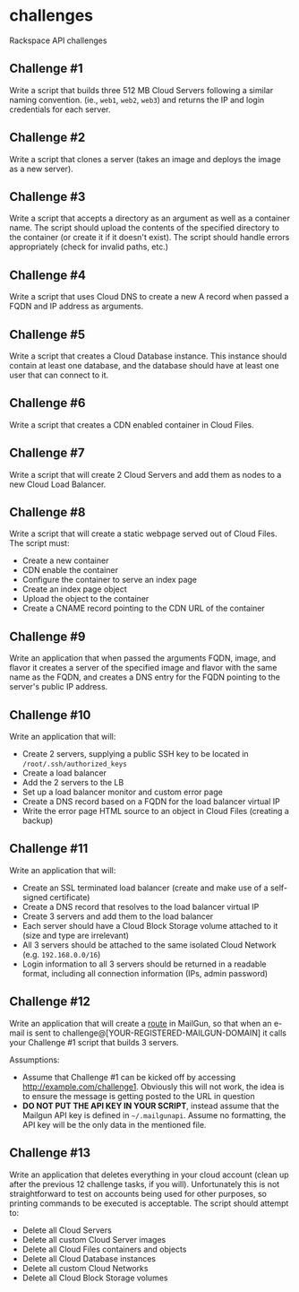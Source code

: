 challenges
==========

Rackspace API challenges

Challenge #1
------------
Write a script that builds three 512 MB Cloud Servers following a similar naming convention. (ie., `web1`, `web2`, `web3`) and returns the IP and login credentials for each server.

Challenge #2
------------
Write a script that clones a server (takes an image and deploys the image as a new server).

Challenge #3
------------
Write a script that accepts a directory as an argument as well as a container name. The script should upload the contents of the specified directory to the container (or create it if it doesn't exist). The script should handle errors appropriately (check for invalid paths, etc.)

Challenge #4
------------
Write a script that uses Cloud DNS to create a new A record when passed a FQDN and IP address as arguments.

Challenge #5
------------
Write a script that creates a Cloud Database instance. This instance should contain at least one database, and the database should have at least one user that can connect to it.

Challenge #6
------------
Write a script that creates a CDN enabled container in Cloud Files.

Challenge #7
------------
Write a script that will create 2 Cloud Servers and add them as nodes to a new Cloud Load Balancer.

Challenge #8
------------
Write a script that will create a static webpage served out of Cloud Files. The script must:

* Create a new container
* CDN enable the container
* Configure the container to serve an index page
* Create an index page object
* Upload the object to the container
* Create a CNAME record pointing to the CDN URL of the container

Challenge #9
------------
Write an application that when passed the arguments FQDN, image, and flavor it creates a server of the specified image and flavor with the same name as the FQDN, and creates a DNS entry for the FQDN pointing to the server's public IP address.

Challenge #10
-------------
Write an application that will:

* Create 2 servers, supplying a public SSH key to be located in `/root/.ssh/authorized_keys`
* Create a load balancer
* Add the 2 servers to the LB
* Set up a load balancer monitor and custom error page
* Create a DNS record based on a FQDN for the load balancer virtual IP
* Write the error page HTML source to an object in Cloud Files (creating a backup)

Challenge #11
-------------
Write an application that will:

* Create an SSL terminated load balancer (create and make use of a self-signed certificate)
* Create a DNS record that resolves to the load balancer virtual IP
* Create 3 servers and add them to the load balancer
* Each server should have a Cloud Block Storage volume attached to it (size and type are irrelevant)
* All 3 servers should be attached to the same isolated Cloud Network (e.g. `192.168.0.0/16`)
* Login information to all 3 servers should be returned in a readable format, including all connection information (IPs, admin password)

Challenge #12
-------------
Write an application that will create a [route](http://documentation.mailgun.com/user_manual.html#routes) in MailGun, so that when an e-mail is sent to challenge@[YOUR-REGISTERED-MAILGUN-DOMAIN] it calls your Challenge #1 script that builds 3 servers.

Assumptions: 

* Assume that Challenge #1 can be kicked off by accessing http://example.com/challenge1. Obviously this will not work, the idea is to ensure the message is getting posted to the URL in question
* __DO NOT PUT THE API KEY IN YOUR SCRIPT__, instead assume that the Mailgun API key is defined in `~/.mailgunapi`. Assume no formatting, the API key will be the only data in the mentioned file.

Challenge #13
-------------
Write an application that deletes everything in your cloud account (clean up after the previous 12 challenge tasks, if you will).  Unfortunately this is not straightforward to test on accounts being used for other purposes, so printing commands to be executed is acceptable.  The script should attempt to:

* Delete all Cloud Servers
* Delete all custom Cloud Server images
* Delete all Cloud Files containers and objects
* Delete all Cloud Database instances
* Delete all custom Cloud Networks
* Delete all Cloud Block Storage volumes

